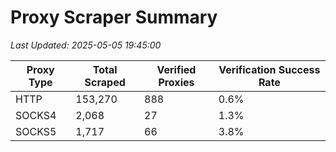 # Proxy Scraper Summary

_Last Updated: 2025-05-05 19:45:00_

| Proxy Type | Total Scraped | Verified Proxies | Verification Success Rate |
|------------|--------------|------------------|--------------------------|
| HTTP | 153,270 | 888 | 0.6% |
| SOCKS4 | 2,068 | 27 | 1.3% |
| SOCKS5 | 1,717 | 66 | 3.8% |
